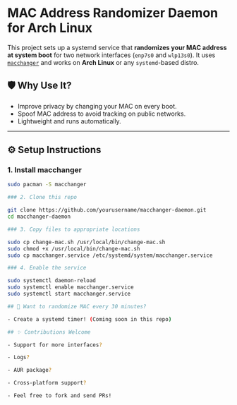 # MAC Address Randomizer Daemon for Arch Linux

This project sets up a systemd service that **randomizes your MAC address at system boot** for two network interfaces (`enp7s0` and `wlp13s0`). It uses [`macchanger`](https://github.com/alobbs/macchanger) and works on **Arch Linux** or any `systemd`-based distro.

## 🛡️ Why Use It?

- Improve privacy by changing your MAC on every boot.
- Spoof MAC address to avoid tracking on public networks.
- Lightweight and runs automatically.

---

## ⚙️ Setup Instructions

### 1. Install macchanger

```bash
sudo pacman -S macchanger

### 2. Clone this repo

git clone https://github.com/yourusername/macchanger-daemon.git
cd macchanger-daemon

### 3. Copy files to appropriate locations

sudo cp change-mac.sh /usr/local/bin/change-mac.sh
sudo chmod +x /usr/local/bin/change-mac.sh
sudo cp macchanger.service /etc/systemd/system/macchanger.service

### 4. Enable the service

sudo systemctl daemon-reload
sudo systemctl enable macchanger.service
sudo systemctl start macchanger.service

## 🔁 Want to randomize MAC every 30 minutes?

- Create a systemd timer! (Coming soon in this repo)

## ✨ Contributions Welcome

- Support for more interfaces?

- Logs?

- AUR package?

- Cross-platform support?

- Feel free to fork and send PRs!



